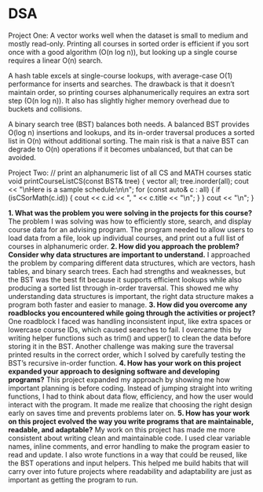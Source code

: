 # DSA

Project One: A vector works well when the dataset is small to medium and mostly read-only. Printing all courses in sorted order is efficient if you sort once with a good algorithm (O(n log n)), but looking up a single course requires a linear O(n) search.

A hash table excels at single-course lookups, with average-case O(1) performance for inserts and searches. The drawback is that it doesn’t maintain order, so printing courses alphanumerically requires an extra sort step (O(n log n)). It also has slightly higher memory overhead due to buckets and collisions.

A binary search tree (BST) balances both needs. A balanced BST provides O(log n) insertions and lookups, and its in-order traversal produces a sorted list in O(n) without additional sorting. The main risk is that a naive BST can degrade to O(n) operations if it becomes unbalanced, but that can be avoided.

Project Two: 
// print an alphanumeric list of all CS and MATH courses
static void printCourseListCS(const BST& tree) {
    vector<Course> all;
    tree.inorder(all);
    cout << "\nHere is a sample schedule:\n\n";
    for (const auto& c : all) {
        if (isCSorMath(c.id)) {
            cout << c.id << ", " << c.title << "\n";
        }
    }
    cout << "\n";
}

**1. What was the problem you were solving in the projects for this course?**
   The problem I was solving was how to efficiently store, search, and display course data for an advising program. The program needed to allow users to load data from a file, look up individual courses, and print    out a full list of courses in alphanumeric order.
**2. How did you approach the problem? Consider why data structures are important to understand.**
   I approached the problem by comparing different data structures, which are vectors, hash tables, and binary search trees. Each had strengths and weaknesses, but the BST was the best fit because it supports efficient lookups while also producing a sorted list through in-order traversal. This showed me why understanding data structures is important, the right data structure makes a program both faster and easier to manage.
**3. How did you overcome any roadblocks you encountered while going through the activities or project?**
   One roadblock I faced was handling inconsistent input, like extra spaces or lowercase course IDs, which caused searches to fail. I overcame this by writing helper functions such as trim() and upper() to clean the data before storing it in the BST. Another challenge was making sure the traversal printed results in the correct order, which I solved by carefully testing the BST’s recursive in-order function.
**4. How has your work on this project expanded your approach to designing software and developing programs?**
   This project expanded my approach by showing me how important planning is before coding. Instead of jumping straight into writing functions, I had to think about data flow, efficiency, and how the user would interact with the program. It made me realize that choosing the right design early on saves time and prevents problems later on.
**5. How has your work on this project evolved the way you write programs that are maintainable, readable, and adaptable?**
   My work on this project has made me more consistent about writing clean and maintainable code. I used clear variable names, inline comments, and error handling to make the program easier to read and update. I also wrote functions in a way that could be reused, like the BST operations and input helpers. This helped me build habits that will carry over into future projects where readability and adaptability are just as important as getting the program to run.
